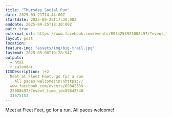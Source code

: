 ```yaml
---
title: "Thursday Social Run"
date: 2025-03-21T14:44:00Z
startdate: 2025-09-25T17:30:00Z
enddate: 2025-09-25T18:30:00Z
patr: true
external_url: https://www.facebook.com/events/8984253925008497/?event_time_id=8984254031675153
layout: post
location: 
feature-img: "assets/img/big-trail.jpg"
lastmod: 2025-05-08T19:28:54Z
outputs:
  - html
  - calendar
ICSDescription: |+2
  Meet at Fleet Feet, go for a run  . All paces welcome!\n\nhttps://  www.facebook.com/events/89842539  25008497/?event_time_id=89842540  31675153
---
```


Meet at Fleet Feet, go for a run. All paces welcome!<br>
  <br>
  
